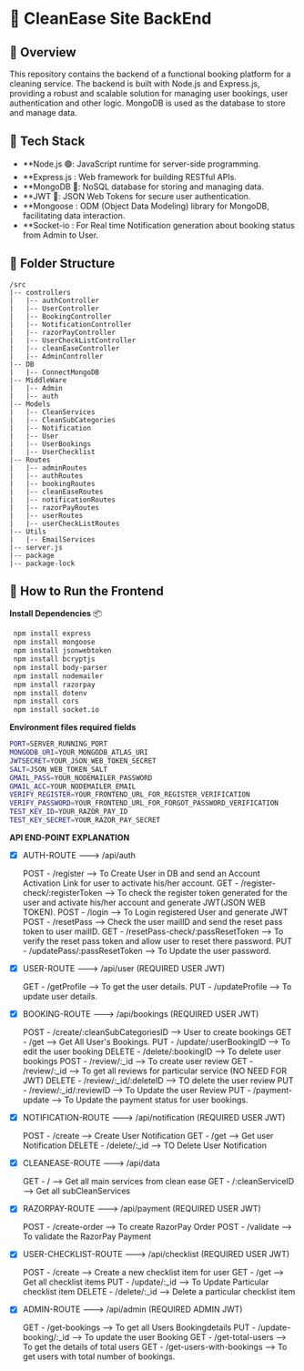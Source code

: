 # 🧹 CleanEase Site BackEnd

## 🚀 Overview
This repository contains the backend of a functional booking platform for a cleaning service. The backend is built with Node.js and Express.js, providing a robust and scalable solution for managing user bookings, user authentication and other logic. MongoDB is used as the database to store and manage data.

## 🧰 Tech Stack

- **Node.js 🟢: JavaScript runtime for server-side programming.
- **Express.js : Web framework for building RESTful APIs.
- **MongoDB 🍃: NoSQL database for storing and managing data.
- **JWT 🔐: JSON Web Tokens for secure user authentication.
- **Mongoose : ODM (Object Data Modeling) library for MongoDB, facilitating data interaction.
- **Socket-io : For Real time Notification generation about booking status from Admin to User.

## 📂 Folder Structure
```
/src
|-- controllers
|   |-- authController
|   |-- UserController
|   |-- BookingController
|   |-- NotificationController
|   |-- razorPayController
|   |-- UserCheckListController
|   |-- cleanEaseController
|   |-- AdminController
|-- DB
|   |-- ConnectMongoDB
|-- MiddleWare
|   |-- Admin
|   |-- auth
|-- Models
|   |-- CleanServices
|   |-- CleanSubCategories
|   |-- Notification
|   |-- User
|   |-- UserBookings
|   |-- UserChecklist
|-- Routes
|   |-- adminRoutes
|   |-- authRoutes
|   |-- bookingRoutes
|   |-- cleanEaseRoutes
|   |-- notificationRoutes
|   |-- razorPayRoutes
|   |-- userRoutes
|   |-- userCheckListRoutes
|-- Utils
|   |-- EmailServices
|-- server.js
|-- package
|-- package-lock
```

## 🧪 How to Run the Frontend
**Install Dependencies** 📦
   ```bash
	npm install express
	npm install mongoose
	npm install jsonwebtoken
	npm install bcryptjs
	npm install body-parser
	npm install nodemailer
	npm install razorpay
	npm install dotenv
	npm install cors
	npm install socket.io
   ```


**Environment files required fields**
```bash
PORT=SERVER_RUNNING_PORT
MONGODB_URI=YOUR_MONGODB_ATLAS_URI
JWTSECRET=YOUR_JSON_WEB_TOKEN_SECRET
SALT=JSON_WEB_TOKEN_SALT
GMAIL_PASS=YOUR_NODEMAILER_PASSWORD
GMAIL_ACC=YOUR_NODEMAILER_EMAIL
VERIFY_REGISTER=YOUR_FRONTEND_URL_FOR_REGISTER_VERIFICATION
VERIFY_PASSWORD=YOUR_FRONTEND_URL_FOR_FORGOT_PASSWORD_VERIFICATION
TEST_KEY_ID=YOUR_RAZOR_PAY_ID
TEST_KEY_SECRET=YOUR_RAZOR_PAY_SECRET
```

**API END-POINT EXPLANATION**

- [x] AUTH-ROUTE ---> /api/auth
      
	POST	- /register --> To Create User in DB and send an Account Activation Link for user to activate his/her account.
	GET	- /register-check/:registerToken --> To check the register token generated for the user and activate his/her account and generate JWT(JSON WEB TOKEN).
	POST	- /login --> To Login registered User and generate JWT
	POST	- /resetPass --> Check the user mailID and send the reset pass token to user mailID.
	GET	- /resetPass-check/:passResetToken --> To verify the reset pass token and allow user to reset there password.
	PUT	- /updatePass/:passResetToken --> To Update the user password.

- [x] USER-ROUTE ---> /api/user (REQUIRED USER JWT)

	GET	- /getProfile --> To get the user details.
	PUT	- /updateProfile --> To update user details.

- [x] BOOKING-ROUTE ---> /api/bookings (REQUIRED USER JWT)

	POST	- /create/:cleanSubCategoriesID --> User to create bookings
	GET	- /get --> Get All User's Bookings.
	PUT	- /update/:userBookingID --> To edit the user booking
	DELETE	- /delete/:bookingID --> To delete user bookings
	POST	- /review/:_id --> To create user review
	GET	- /review/:_id --> To get all reviews for particular service (NO NEED FOR JWT)
	DELETE	- /review/:_id/:deleteID --> TO delete the user review
	PUT	- /review/:_id/:reviewID --> To Update the user Review
	PUT	- /payment-update --> To Update the payment status for user bookings.
	
- [x] NOTIFICATION-ROUTE ---> /api/notification (REQUIRED USER JWT)

	POST	- /create --> Create User Notification
	GET	- /get --> Get user Notification
	DELETE	- /delete/:_id --> TO Delete User Notification

- [x] CLEANEASE-ROUTE ---> /api/data

	GET	- / --> Get all main services from clean ease
	GET	- /:cleanServiceID --> Get all subCleanServices

- [x] RAZORPAY-ROUTE ---> /api/payment (REQUIRED USER JWT)

	POST	- /create-order --> To create RazorPay Order
	POST	- /validate --> To validate the RazorPay Payment

- [x] USER-CHECKLIST-ROUTE ---> /api/checklist (REQUIRED USER JWT)

	POST	- /create --> Create a new checklist item for user
	GET	- /get --> Get all checklist items
	PUT	- /update/:_id --> To Update Particular checklist item
	DELETE	- /delete/:_id --> Delete a particular checklist item

- [x] ADMIN-ROUTE ---> /api/admin (REQUIRED ADMIN JWT)

	GET	- /get-bookings --> To get all Users Bookingdetails
	PUT	- /update-booking/:_id --> To update the user Booking
	GET	- /get-total-users --> To get the details of total users
	GET	- /get-users-with-bookings --> To get users with total number of bookings.

